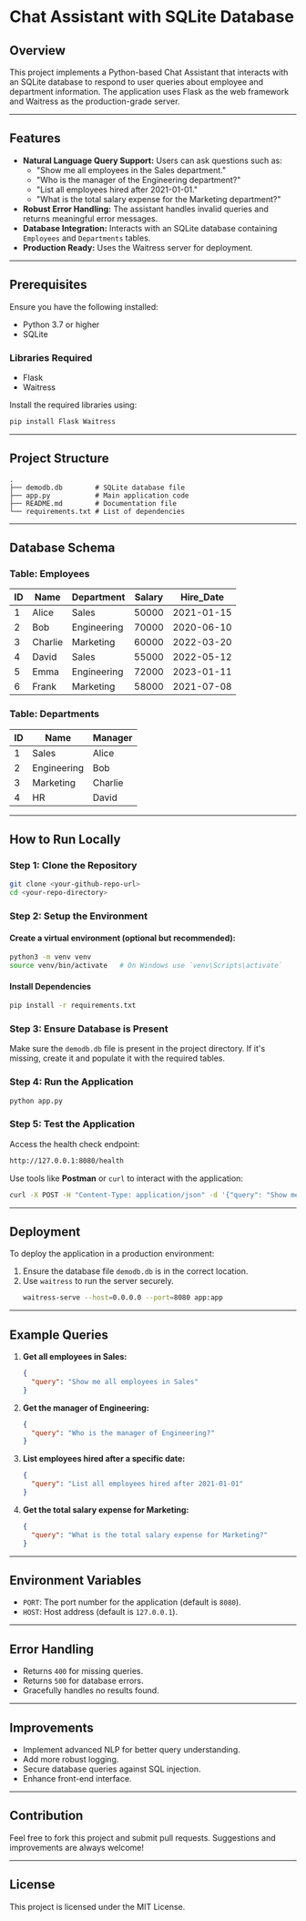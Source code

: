 # Chat Assistant with SQLite Database

## Overview
This project implements a Python-based Chat Assistant that interacts with an SQLite database to respond to user queries about employee and department information. The application uses Flask as the web framework and Waitress as the production-grade server.

---

## Features
- **Natural Language Query Support:** Users can ask questions such as:
  - "Show me all employees in the Sales department."
  - "Who is the manager of the Engineering department?"
  - "List all employees hired after 2021-01-01."
  - "What is the total salary expense for the Marketing department?"
- **Robust Error Handling:** The assistant handles invalid queries and returns meaningful error messages.
- **Database Integration:** Interacts with an SQLite database containing `Employees` and `Departments` tables.
- **Production Ready:** Uses the Waitress server for deployment.

---

## Prerequisites
Ensure you have the following installed:
- Python 3.7 or higher
- SQLite

### Libraries Required
- Flask
- Waitress

Install the required libraries using:
```bash
pip install Flask Waitress
```

---

## Project Structure
```
.
├── demodb.db        # SQLite database file
├── app.py           # Main application code
├── README.md        # Documentation file
└── requirements.txt # List of dependencies
```

---

## Database Schema
### Table: Employees
| ID | Name   | Department  | Salary | Hire_Date  |
|----|--------|-------------|--------|------------|
| 1  | Alice  | Sales       | 50000  | 2021-01-15 |
| 2  | Bob    | Engineering | 70000  | 2020-06-10 |
| 3  | Charlie| Marketing   | 60000  | 2022-03-20 |
| 4  | David  | Sales       | 55000  | 2022-05-12 |
| 5  | Emma   | Engineering | 72000  | 2023-01-11 |
| 6  | Frank  | Marketing   | 58000  | 2021-07-08 |

### Table: Departments
| ID | Name        | Manager  |
|----|-------------|----------|
| 1  | Sales       | Alice    |
| 2  | Engineering | Bob      |
| 3  | Marketing   | Charlie  |
| 4  | HR          | David    |

---

## How to Run Locally

### Step 1: Clone the Repository
```bash
git clone <your-github-repo-url>
cd <your-repo-directory>
```

### Step 2: Setup the Environment
#### Create a virtual environment (optional but recommended):
```bash
python3 -m venv venv
source venv/bin/activate   # On Windows use `venv\Scripts\activate`
```

#### Install Dependencies
```bash
pip install -r requirements.txt
```

### Step 3: Ensure Database is Present
Make sure the `demodb.db` file is present in the project directory. If it's missing, create it and populate it with the required tables.

### Step 4: Run the Application
```bash
python app.py
```

### Step 5: Test the Application
Access the health check endpoint:
```bash
http://127.0.0.1:8080/health
```

Use tools like **Postman** or `curl` to interact with the application:
```bash
curl -X POST -H "Content-Type: application/json" -d '{"query": "Show me all employees in Sales"}' http://127.0.0.1:8080/chat
```

---

## Deployment
To deploy the application in a production environment:
1. Ensure the database file `demodb.db` is in the correct location.
2. Use `waitress` to run the server securely.
   ```bash
   waitress-serve --host=0.0.0.0 --port=8080 app:app
   ```

---

## Example Queries
1. **Get all employees in Sales:**
   ```json
   {
     "query": "Show me all employees in Sales"
   }
   ```

2. **Get the manager of Engineering:**
   ```json
   {
     "query": "Who is the manager of Engineering?"
   }
   ```

3. **List employees hired after a specific date:**
   ```json
   {
     "query": "List all employees hired after 2021-01-01"
   }
   ```

4. **Get the total salary expense for Marketing:**
   ```json
   {
     "query": "What is the total salary expense for Marketing?"
   }
   ```

---

## Environment Variables
- `PORT`: The port number for the application (default is `8080`).
- `HOST`: Host address (default is `127.0.0.1`).

---

## Error Handling
- Returns `400` for missing queries.
- Returns `500` for database errors.
- Gracefully handles no results found.

---

## Improvements
- Implement advanced NLP for better query understanding.
- Add more robust logging.
- Secure database queries against SQL injection.
- Enhance front-end interface.

---

## Contribution
Feel free to fork this project and submit pull requests. Suggestions and improvements are always welcome!

---

## License
This project is licensed under the MIT License.

